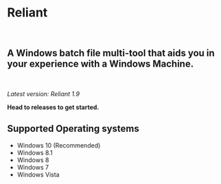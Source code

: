 # Reliant

<br>
<h2>A Windows batch file multi-tool that aids you in your experience with a Windows Machine.</h2>
<br>

*Latest version: Reliant 1.9*

<b>Head to releases to get started.</b>

<h2>Supported Operating systems</h2>

- Windows 10 (Recommended)
- Windows 8.1
- Windows 8
- Windows 7
- Windows Vista
